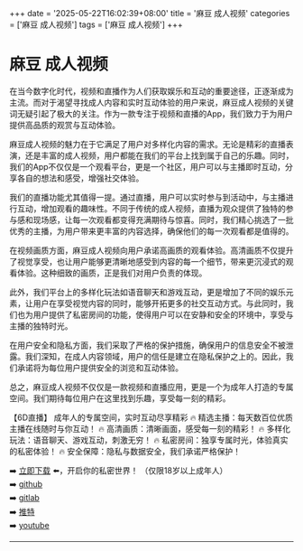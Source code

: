 +++
date = '2025-05-22T16:02:39+08:00'
title = '麻豆 成人视频'
categories = ['麻豆 成人视频']
tags = ['麻豆 成人视频']
+++

# 麻豆 成人视频

在当今数字化时代，视频和直播作为人们获取娱乐和互动的重要途径，正逐渐成为主流。而对于渴望寻找成人内容和实时互动体验的用户来说，麻豆成人视频的关键词无疑引起了极大的关注。作为一款专注于视频和直播的App，我们致力于为用户提供高品质的观赏与互动体验。

麻豆成人视频的魅力在于它满足了用户对多样化内容的需求。无论是精彩的直播表演，还是丰富的成人视频，用户都能在我们的平台上找到属于自己的乐趣。同时，我们的App不仅仅是一个观看平台，更是一个社区，用户可以与主播即时互动，分享各自的想法和感受，增强社交体验。

我们的直播功能尤其值得一提。通过直播，用户可以实时参与到活动中，与主播进行互动，增加观看的趣味性。不同于传统的成人视频，直播为观众提供了独特的参与感和现场感，让每一次观看都变得充满期待与惊喜。同时，我们精心挑选了一批优秀的主播，为用户带来更丰富的内容选择，确保他们的每一次观看都是值得的。

在视频画质方面，麻豆成人视频向用户承诺高画质的观看体验。高清画质不仅提升了视觉享受，也让用户能够更清晰地感受到内容的每一个细节，带来更沉浸式的观看体验。这种细致的画质，正是我们对用户负责的体现。

此外，我们平台上的多样化玩法如语音聊天和游戏互动，更是增加了不同的娱乐元素，让用户在享受视觉内容的同时，能够开拓更多的社交互动方式。与此同时，我们也为用户提供了私密房间的功能，使得用户可以在安静和安全的环境中，享受与主播的独特时光。

在用户安全和隐私方面，我们采取了严格的保护措施，确保用户的信息安全不被泄露。我们深知，在成人内容领域，用户的信任是建立在隐私保护之上的。因此，我们承诺将为每位用户提供安全的浏览和互动体验。

总之，麻豆成人视频不仅仅是一款视频和直播应用，更是一个为成年人打造的专属空间。我们期待每位用户在这里找到乐趣，享受每一刻的精彩。

【6D直播】
成年人的专属空间，实时互动尽享精彩
🔥 精选主播：每天数百位优质主播在线随时与你互动！
🔥 高清画质：清晰画面，感受每一刻的精彩！
🔥 多样化玩法：语音聊天、游戏互动，刺激无穷！
🔥 私密房间：独享专属时光，体验真实的私密体验！
🔥 安全保障：隐私与数据安全，我们承诺严格保护！

➡️ [立即下载](https://down123.s3.ap-east-1.amazonaws.com/index.html?channelCode=blog) ⬅️，开启你的私密世界！
（仅限18岁以上成年人）  
➡️ [github](https://aldult-live.github.io/)  
➡️ [gitlab](https://seo-09598d.gitlab.io/)  
➡️ [推特](https://x.com/wegame33)  
➡️ [youtube](https://www.youtube.com/@6Dlive)  

---
